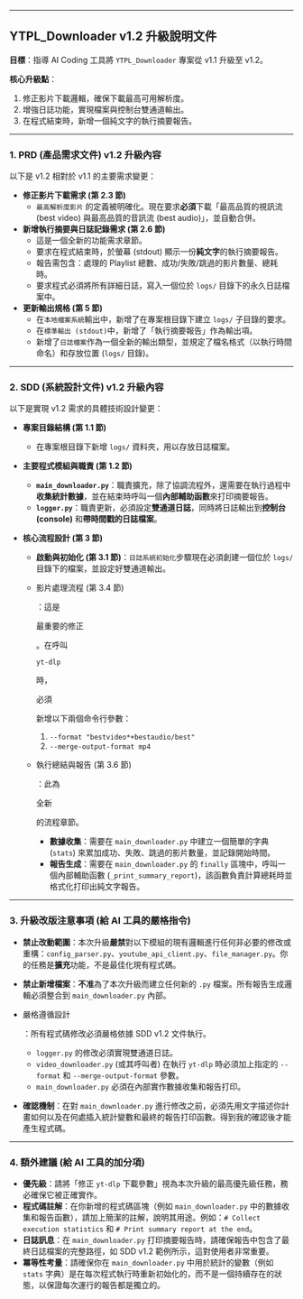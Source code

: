 

------

## **YTPL_Downloader v1.2 升級說明文件**

**目標**：指導 AI Coding 工具將 `YTPL_Downloader` 專案從 v1.1 升級至 v1.2。

**核心升級點**：

1. 修正影片下載邏輯，確保下載最高可用解析度。
2. 增強日誌功能，實現檔案與控制台雙通道輸出。
3. 在程式結束時，新增一個純文字的執行摘要報告。

------

### **1. PRD (產品需求文件) v1.2 升級內容**

以下是 v1.2 相對於 v1.1 的主要需求變更：

- **修正影片下載需求 (第 2.3 節)**
  - `最高解析度影片` 的定義被明確化。現在要求**必須**下載「最高品質的視訊流 (best video) 與最高品質的音訊流 (best audio)」，並自動合併。
- **新增執行摘要與日誌記錄需求 (第 2.6 節)**
  - 這是一個全新的功能需求章節。
  - 要求在程式結束時，於螢幕 (stdout) 顯示一份**純文字**的執行摘要報告。
  - 報告需包含：處理的 Playlist 總數、成功/失敗/跳過的影片數量、總耗時。
  - 要求程式必須將所有詳細日誌，寫入一個位於 `logs/` 目錄下的永久日誌檔案中。
- **更新輸出規格 (第 5 節)**
  - 在`本地檔案系統`輸出中，新增了在專案根目錄下建立 `logs/` 子目錄的要求。
  - 在`標準輸出 (stdout)`中，新增了「執行摘要報告」作為輸出項。
  - 新增了`日誌檔案`作為一個全新的輸出類型，並規定了檔名格式（以執行時間命名）和存放位置 (`logs/` 目錄)。

------

### **2. SDD (系統設計文件) v1.2 升級內容**

以下是實現 v1.2 需求的具體技術設計變更：

- **專案目錄結構 (第 1.1 節)**

  - 在專案根目錄下新增 `logs/` 資料夾，用以存放日誌檔案。

- **主要程式模組與職責 (第 1.2 節)**

  - **`main_downloader.py`**：職責擴充，除了協調流程外，還需要在執行過程中**收集統計數據**，並在結束時呼叫一個**內部輔助函數**來打印摘要報告。
  - **`logger.py`**：職責更新，必須設定**雙通道日誌**，同時將日誌輸出到**控制台 (console)** 和**帶時間戳的日誌檔案**。

- **核心流程設計 (第 3 節)**

  - **啟動與初始化 (第 3.1 節)**：`日誌系統初始化`步驟現在必須創建一個位於 `logs/` 目錄下的檔案，並設定好雙通道輸出。

  - 影片處理流程 (第 3.4 節)

    ：這是

    最重要的修正

    。在呼叫 

    ```
    yt-dlp
    ```

     時，

    必須

    新增以下兩個命令行參數：

    1. `--format "bestvideo*+bestaudio/best"`
    2. `--merge-output-format mp4`

  - 執行總結與報告 (第 3.6 節)

    ：此為

    全新

    的流程章節。

    - **數據收集**：需要在 `main_downloader.py` 中建立一個簡單的字典 (`stats`) 來累加成功、失敗、跳過的影片數量，並記錄開始時間。
    - **報告生成**：需要在 `main_downloader.py` 的 `finally` 區塊中，呼叫一個內部輔助函數 (`_print_summary_report`)，該函數負責計算總耗時並格式化打印出純文字報告。

------

### **3. 升級改版注意事項 (給 AI 工具的嚴格指令)**

- **禁止改動範圍**：本次升級**嚴禁**對以下模組的現有邏輯進行任何非必要的修改或重構：`config_parser.py`、`youtube_api_client.py`、`file_manager.py`。你的任務是**擴充**功能，不是最佳化現有程式碼。

- **禁止新增檔案**：**不准**為了本次升級而建立任何新的 `.py` 檔案。所有報告生成邏輯必須整合到 `main_downloader.py` 內部。

- 嚴格遵循設計

  ：所有程式碼修改必須嚴格依據 SDD v1.2 文件執行。

  - `logger.py` 的修改必須實現雙通道日誌。
  - `video_downloader.py` (或其呼叫者) 在執行 `yt-dlp` 時必須加上指定的 `--format` 和 `--merge-output-format` 參數。
  - `main_downloader.py` 必須在內部實作數據收集和報告打印。

- **確認機制**：在對 `main_downloader.py` 進行修改之前，必須先用文字描述你計畫如何以及在何處插入統計變數和最終的報告打印函數。得到我的確認後才能產生程式碼。

------

### **4. 額外建議 (給 AI 工具的加分項)**

- **優先級**：請將「修正 `yt-dlp` 下載參數」視為本次升級的最高優先級任務，務必確保它被正確實作。
- **程式碼註解**：在你新增的程式碼區塊（例如 `main_downloader.py` 中的數據收集和報告函數），請加上簡潔的註解，說明其用途。例如：`# Collect execution statistics` 和 `# Print summary report at the end`。
- **日誌訊息**：在 `main_downloader.py` 打印摘要報告時，請確保報告中包含了最終日誌檔案的完整路徑，如 SDD v1.2 範例所示，這對使用者非常重要。
- **冪等性考量**：請確保你在 `main_downloader.py` 中用於統計的變數（例如 `stats` 字典）是在每次程式執行時重新初始化的，而不是一個持續存在的狀態，以保證每次運行的報告都是獨立的。